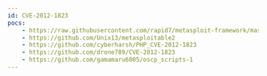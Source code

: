 ```yaml
---
id: CVE-2012-1823
pocs:
    - https://raw.githubusercontent.com/rapid7/metasploit-framework/master/modules/exploits/multi/http/php_cgi_arg_injection.rb
    - https://github.com/Unix13/metasploitable2
    - https://github.com/cyberharsh/PHP_CVE-2012-1823
    - https://github.com/drone789/CVE-2012-1823
    - https://github.com/gamamaru6005/oscp_scripts-1
---
```

